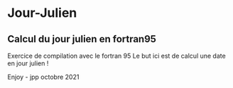 # Jour-Julien
## Calcul du jour julien en fortran95

Exercice de compilation avec le fortran 95 
Le but ici est de calcul une date en jour julien !

Enjoy - jpp octobre 2021